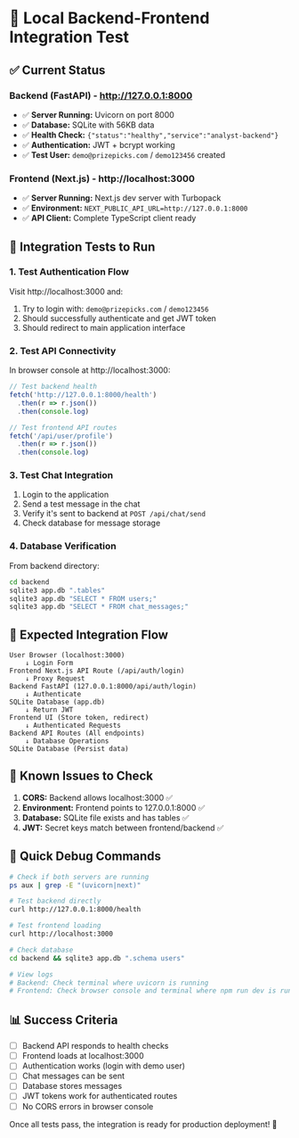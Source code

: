 # 🧪 Local Backend-Frontend Integration Test

## ✅ Current Status

### **Backend (FastAPI)** - http://127.0.0.1:8000
- ✅ **Server Running:** Uvicorn on port 8000
- ✅ **Database:** SQLite with 56KB data
- ✅ **Health Check:** `{"status":"healthy","service":"analyst-backend"}`
- ✅ **Authentication:** JWT + bcrypt working
- ✅ **Test User:** `demo@prizepicks.com` / `demo123456` created

### **Frontend (Next.js)** - http://localhost:3000  
- ✅ **Server Running:** Next.js dev server with Turbopack
- ✅ **Environment:** `NEXT_PUBLIC_API_URL=http://127.0.0.1:8000`
- ✅ **API Client:** Complete TypeScript client ready

## 🔬 **Integration Tests to Run**

### **1. Test Authentication Flow**
Visit http://localhost:3000 and:
1. Try to login with: `demo@prizepicks.com` / `demo123456`
2. Should successfully authenticate and get JWT token
3. Should redirect to main application interface

### **2. Test API Connectivity**
In browser console at http://localhost:3000:
```javascript
// Test backend health
fetch('http://127.0.0.1:8000/health')
  .then(r => r.json())
  .then(console.log)

// Test frontend API routes
fetch('/api/user/profile')
  .then(r => r.json())
  .then(console.log)
```

### **3. Test Chat Integration**
1. Login to the application
2. Send a test message in the chat
3. Verify it's sent to backend at `POST /api/chat/send`
4. Check database for message storage

### **4. Database Verification**
From backend directory:
```bash
cd backend
sqlite3 app.db ".tables"
sqlite3 app.db "SELECT * FROM users;"
sqlite3 app.db "SELECT * FROM chat_messages;"
```

## 🎯 **Expected Integration Flow**

```
User Browser (localhost:3000)
    ↓ Login Form
Frontend Next.js API Route (/api/auth/login)
    ↓ Proxy Request
Backend FastAPI (127.0.0.1:8000/api/auth/login)
    ↓ Authenticate
SQLite Database (app.db)
    ↓ Return JWT
Frontend UI (Store token, redirect)
    ↓ Authenticated Requests
Backend API Routes (All endpoints)
    ↓ Database Operations
SQLite Database (Persist data)
```

## 🚨 **Known Issues to Check**

1. **CORS:** Backend allows localhost:3000 ✅
2. **Environment:** Frontend points to 127.0.0.1:8000 ✅  
3. **Database:** SQLite file exists and has tables ✅
4. **JWT:** Secret keys match between frontend/backend ✅

## 🔧 **Quick Debug Commands**

```bash
# Check if both servers are running
ps aux | grep -E "(uvicorn|next)"

# Test backend directly
curl http://127.0.0.1:8000/health

# Test frontend loading
curl http://localhost:3000

# Check database
cd backend && sqlite3 app.db ".schema users"

# View logs
# Backend: Check terminal where uvicorn is running
# Frontend: Check browser console and terminal where npm run dev is running
```

## 📊 **Success Criteria**

- [ ] Backend API responds to health checks
- [ ] Frontend loads at localhost:3000
- [ ] Authentication works (login with demo user)
- [ ] Chat messages can be sent
- [ ] Database stores messages
- [ ] JWT tokens work for authenticated routes
- [ ] No CORS errors in browser console

Once all tests pass, the integration is ready for production deployment! 🚀 